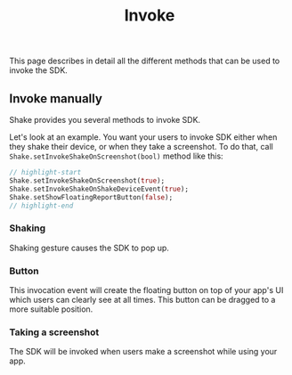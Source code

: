 ﻿---
id: invoke
title: Invoke
---
This page describes in detail all the different methods that can be used to invoke the SDK.

## Invoke manually
Shake provides you several methods to invoke SDK.

Let's look at an example. You want your users to invoke SDK either when
they shake their device, or when they take a screenshot. To do that,
call `Shake.setInvokeShakeOnScreenshot(bool)` method like this:

```dart title="lib/main.dart"
// highlight-start
Shake.setInvokeShakeOnScreenshot(true);
Shake.setInvokeShakeOnShakeDeviceEvent(true);
Shake.setShowFloatingReportButton(false);
// highlight-end
```

### Shaking
Shaking gesture causes the SDK to pop up.

### Button
This invocation event will create the floating button on top of your app's UI which users can clearly see at all times.
This button can be dragged to a more suitable position.

### Taking a screenshot
The SDK will be invoked when users make a screenshot while using your app.
